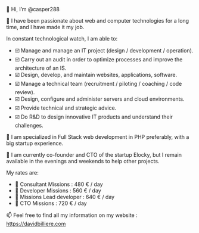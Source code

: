 👋 Hi, I’m @casper288

👀 I have been passionate about web and computer technologies for a long time, and I have made it my job.

In constant technological watch, I am able to:
- ☑️ Manage and manage an IT project (design / development / operation).
- ☑️ Carry out an audit in order to optimize processes and improve the architecture of an IS.
- ☑️ Design, develop, and maintain websites, applications, software.
- ☑️ Manage a technical team (recruitment / piloting / coaching / code review).
- ☑️ Design, configure and administer servers and cloud environments.
- ☑️ Provide technical and strategic advice.
- ☑️ Do R&D to design innovative IT products and understand their challenges.

🌱 I am specialized in Full Stack web development in PHP preferably, with a big startup experience.

💞️ I am currently co-founder and CTO of the startup Elocky, but I remain available in the evenings and weekends to help other projects.

My rates are:
- 🔹 Consultant Missions : 480 € / day
- 🔹 Developer Missions : 560 € / day
- 🔹 Missions Lead developer : 640 € / day
- 🔹 CTO Missions : 720 € / day

📫 Feel free to find all my information on my website : https://davidbilliere.com

<!---
casper288/casper288 is a ✨ special ✨ repository because its `README.md` (this file) appears on your GitHub profile.
You can click the Preview link to take a look at your changes.
--->
